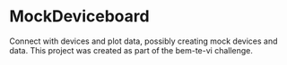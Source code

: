 # MockDeviceboard
Connect with devices and plot data, possibly creating mock devices and data. This project was created as part of the bem-te-vi challenge.
